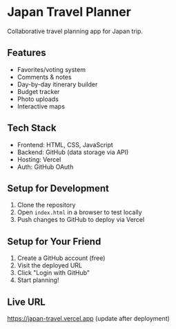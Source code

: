 # Japan Travel Planner

Collaborative travel planning app for Japan trip.

## Features
- Favorites/voting system
- Comments & notes
- Day-by-day itinerary builder
- Budget tracker
- Photo uploads
- Interactive maps

## Tech Stack
- Frontend: HTML, CSS, JavaScript
- Backend: GitHub (data storage via API)
- Hosting: Vercel
- Auth: GitHub OAuth

## Setup for Development

1. Clone the repository
2. Open `index.html` in a browser to test locally
3. Push changes to GitHub to deploy via Vercel

## Setup for Your Friend

1. Create a GitHub account (free)
2. Visit the deployed URL
3. Click "Login with GitHub"
4. Start planning!

## Live URL
https://japan-travel.vercel.app (update after deployment)
